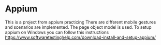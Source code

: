 # Appium
This is a project from appium practicing
There are different mobile gestures and scenarios are implemented.
The page object model is used.
To setup appium on Windows you can follow this instructions https://www.softwaretestinghelp.com/download-install-and-setup-appium/

